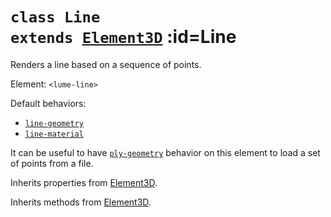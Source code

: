 
# <code>class <b>Line</b> extends [Element3D](../core/Element3D.md)</code> :id=Line

Renders a line based on a sequence of points.

Element: `<lume-line>`

Default behaviors:

- [`line-geometry`](../behaviors/mesh-behaviors/geometries/LineGeometryBehavior.md)
- [`line-material`](../behaviors/mesh-behaviors/materials/LineBasicMaterialBehavior.md)

It can be useful to have
[`ply-geometry`](../behaviors/mesh-behaviors/geometries/PlyGeometryBehavior)
behavior on this element to load a set of points from a file.

<live-code id="example"></live-code>
<script>
  example.code = lineExample
</script>



Inherits properties from [Element3D](../core/Element3D.md).





Inherits methods from [Element3D](../core/Element3D.md).


        